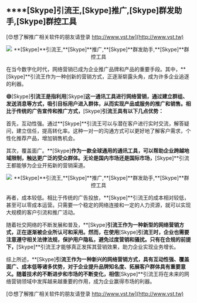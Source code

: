## ****[Skype]**引流王,**[Skype]**推广,**[Skype]**群发助手,**[Skype]**群控工具**

[😍想了解推广相关软件的朋友请登录 http://www.vst.tw](http://www.vst.tw)

 <center><img src="https://vst.tw/MP4/tuiguang/png/0.png" alt="**[Skype]**引流王,**[Skype]**推广,**[Skype]**群发助手,**[Skype]**群控工具"></center>

在当今数字化时代，网络营销已成为企业推广品牌和产品的重要手段。其中，**[Skype]**引流王作为一种创新的营销方式，正逐渐崭露头角，成为许多企业追逐的利器。

**😄**[Skype]**引流王是指利用**[Skype]**这一通讯工具进行网络营销，通过建立群组、发送消息等方式，吸引目标用户进入群体，从而实现产品或服务的推广和销售。相比于传统的广告宣传和推广方式，**[Skype]**引流王具有以下几点优势：**

首先，互动性强。通过**[Skype]**引流王可以与潜在客户进行实时交流，解答疑问，建立信任，提高转化率。这种一对一的沟通方式可以更好地了解客户需求，个性化推荐产品，增加销售机会。

其次，覆盖面广。**[Skype]**作为一款全球通用的通讯工具，可以帮助企业跨越地域限制，触达更广泛的受众群体。无论是国内市场还是国际市场，**[Skype]**引流王都能够为企业开拓新的营销渠道。

 <center><img src="https://vst.tw/MP4/tuiguang/png/6.png" alt="**[Skype]**引流王,**[Skype]**推广,**[Skype]**群发助手,**[Skype]**群控工具"></center>

再者，成本较低。相比于传统的广告投放，**[Skype]**引流王的成本相对较低，甚至可以零成本运营。只需要一个稳定的网络连接和一定的人力资源，就可以实现大规模的客户引流和推广活动。

随着社交网络的不断发展和普及，**[Skype]**引流王作为一种新型的网络营销方式，正在逐渐被企业所认可和采用。然而，在使用**[Skype]**引流王时，企业也需要注意遵守相关法律法规，保护用户隐私，避免过度营销和骚扰。只有在合规的前提下，**[Skype]**引流王才能够真正发挥其营销效果，助力企业实现业务增长。

综上所述，**[Skype]**引流王作为一种新兴的网络营销方式，具有互动性强、覆盖面广、成本低等诸多优势，对于企业提升品牌知名度、拓展客户群体具有重要意义。随着技术的不断进步和市场的不断变化，相信**[Skype]**引流王将在未来的网络营销领域中发挥越来越重要的作用，成为企业赢得市场的利器。

[😍想了解推广相关软件的朋友请登录 http://www.vst.tw](http://www.vst.tw)



